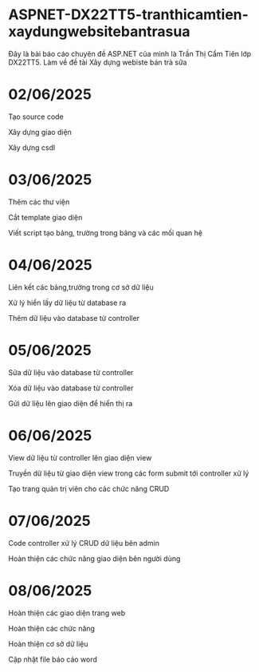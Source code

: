 # ASPNET-DX22TT5-tranthicamtien-xaydungwebsitebantrasua
Đây là bài báo cáo chuyên đề ASP.NET của mình là Trần Thị Cẩm Tiên lớp DX22TT5. Làm về đề tài Xây dựng webiste bán trà sữa

# 02/06/2025
Tạo source code

Xây dựng giao diện

Xây dựng csdl

# 03/06/2025
Thêm các thư viện

Cắt template giao diện

Viết script tạo bảng, trường trong bảng và các mối quan hệ

# 04/06/2025
Liên kết các bảng,trường trong cơ sở dữ liệu

Xử lý hiển lấy dữ liệu từ database ra

Thêm dữ liệu vào database từ controller

# 05/06/2025

Sửa dữ liệu vào database từ controller

Xóa dữ liệu vào database từ controller

Gửi dữ liệu lên giao diện để hiển thị ra

# 06/06/2025
View dữ liệu từ controller lên giao diện view

Truyền dữ liệu từ giao diện view trong các form submit tới controller xử lý

Tạo trang quản trị viên cho các chức năng CRUD

# 07/06/2025
Code controller xử lý CRUD dữ liệu bên admin

Hoàn thiện các chức năng giao diện bên người dùng
# 08/06/2025
Hoàn thiện các giao diện trang web

Hoàn thiện các chức năng

Hoàn thiện cơ sở dữ liệu

Cập nhật file báo cáo word